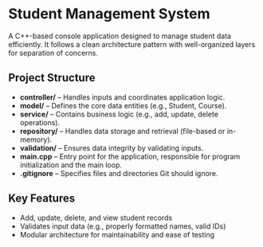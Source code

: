 # Student Management System

A C++-based console application designed to manage student data efficiently. It follows a clean architecture pattern with well-organized layers for separation of concerns.

##  Project Structure

- **controller/** – Handles inputs and coordinates application logic.  
- **model/** – Defines the core data entities (e.g., Student, Course).  
- **service/** – Contains business logic (e.g., add, update, delete operations).  
- **repository/** – Handles data storage and retrieval (file-based or in-memory).  
- **validation/** – Ensures data integrity by validating inputs.  
- **main.cpp** – Entry point for the application, responsible for program initialization and the main loop.  
- **.gitignore** – Specifies files and directories Git should ignore.

## Key Features

- Add, update, delete, and view student records  
- Validates input data (e.g., properly formatted names, valid IDs)  
- Modular architecture for maintainability and ease of testing  
